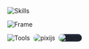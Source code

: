 ![Skills](https://skillicons.dev/icons?i=html,css,js,ts,php,py,dart)

![Frame](https://skillicons.dev/icons?i=nextjs,react,materialui,laravel,vue,tailwindcss,flutter)

![Tools](https://skillicons.dev/icons?i=vim,blender,tensorflow,threejs,d3)
<img src='https://avatars.githubusercontent.com/u/5406849?s=48' alt="pixijs" style=" border-radius: 10px; margin-left:4px ;" />
<img src='https://avatars.githubusercontent.com/u/47222401?s=48&v=4' alt="flame" style=" background-color: #242938; border-radius: 10px; margin-left:4px ;" />
